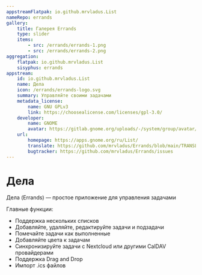 ```yaml
---
appstreamFlatpak: io.github.mrvladus.List
nameRepo: errands
gallery:
    title: Галерея Errands
    type: slider
    items:
        - src: /errands/errands-1.png
        - src: /errands/errands-2.png
aggregation:
    flatpak: io.github.mrvladus.List
    sisyphus: errands
appstream:
    id: io.github.mrvladus.List
    name: Дела
    icon: /errands/errands-logo.svg
    summary: Управляйте своими задачами
    metadata_license:
        name: GNU GPLv3
        link: https://choosealicense.com/licenses/gpl-3.0/
    developer:
        name: GNOME
        avatar: https://gitlab.gnome.org/uploads/-/system/group/avatar/8/gnomelogo.png?width=48
    url:
        homepage: https://apps.gnome.org/ru/List/
        translate: https://github.com/mrvladus/Errands/blob/main/TRANSLATIONS.md
        bugtracker: https://github.com/mrvladus/Errands/issues
---
```


# Дела

Дела (Errands) — простое приложение для управления задачами

Главные функции:

-   Поддержка нескольких списков
-   Добавляйте, удаляйте, редактируйте задачи и подзадачи
-   Помечайте задачи как выполненные
-   Добавляйте цвета к задачам
-   Синхронизируйте задачи с Nextcloud или другими CalDAV провайдерами
-   Поддержка Drag and Drop
-   Импорт .ics файлов

<AGWGallery />

<!--@include: @apps/_parts/install/content-repo.md-->
<!--@include: @apps/_parts/install/content-flatpak.md-->

